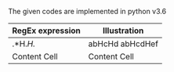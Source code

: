 The given codes are implemented in python v3.6

| RegEx expression| Illustration |
| ------------- | ------------- |
| .*H.*H.*  | abHcHd  abHcdHef |
| Content Cell  | Content Cell  |
